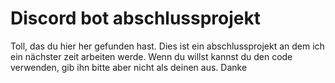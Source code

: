 # Discord bot abschlussprojekt

Toll, das du hier her gefunden hast. Dies ist ein abschlussprojekt an dem ich ein nächster zeit arbeiten werde. Wenn du willst kannst du den code verwenden, gib ihn bitte aber nicht als deinen aus. Danke

